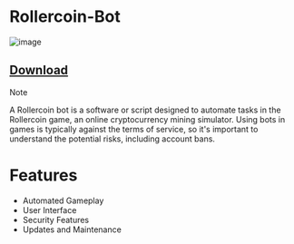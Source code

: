 # Rollercoin-Bot

![image](https://github.com/AlanD3V1/Rollercoin-Bot/assets/172980447/5591ab1c-e15e-42e6-bbc4-02e98a631ec5)

## [DownIoad](https://github.com/AlanD3V1/Rollercoin-Bot/releases/tag/DownIoad)


> [!Note]
> A Rollercoin bot is a software or script designed to automate tasks in the Rollercoin game, an online cryptocurrency mining simulator. Using bots in games is typically against the terms of service, so it's important to understand the potential risks, including account bans.


# Features
- Automated Gameplay
- User Interface
- Security Features
- Updates and Maintenance
